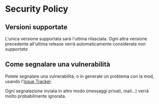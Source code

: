 # Security Policy

## Versioni supportate

L'unica versione supportata sarà l'ultima rilasciata. Ogni altra versione precedente all'ultima release
verrà automaticamente considerata _non supportata_

## Come segnalare una vulnerabilità

Potete segnalare una vulnerabilità, o in generale un problema con la mod, usando l'[Issue Tracker](https://github.com/JimiIT92/BlazersMod/issues).

Ogni segnalazione inviata in altro modo (messaggi privati, mail...) verrà molto probabilmente ignorata.
